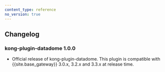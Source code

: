 ```yaml
---
content_type: reference
no_version: true
---
```

## Changelog

### kong-plugin-datadome 1.0.0

* Official release of kong-plugin-datadome.
This plugin is compatible with {{site.base_gateway}} 3.0.x, 3.2.x and 3.3.x at release time.